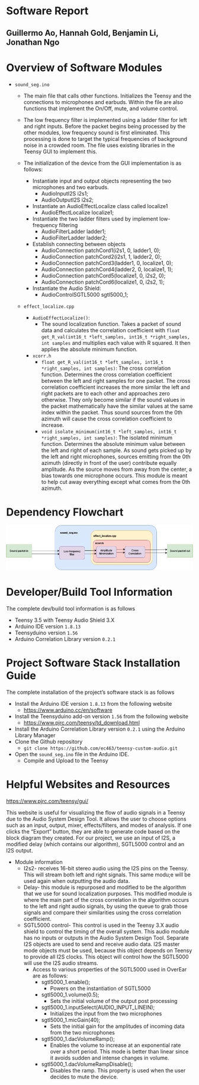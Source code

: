 # Software Report
## Guillermo Ao, Hannah Gold, Benjamin Li, Jonathan Ngo


# Overview of Software Modules
- ```sound_seg.ino```
	- The main file that calls other functions. Initializes the Teensy and the connections to microphones and earbuds. Within the file are also functions that implement the On/Off, mute, and volume control.
	- The low frequency filter is implemented using a ladder filter for left and right inputs. Before the packet begins being processed by the other modules, low frequency sound is first eliminated. This processing is done to target the typical frequencies of background noise in a crowded room. The file uses existing libraries in the Teensy GUI to implement this. 
	- The initialization of the device from the GUI implementation is as follows:
		- Instantiate input and output objects representing the two microphones and two earbuds.
			- AudioInputI2S            i2s1;
			- AudioOutputI2S           i2s2;
		- Instantiate an AudioEffectLocalize class called localize1
			- AudioEffectLocalize      localize1;
		- Instantiate the two ladder filters used by implement low-frequency filtering
			- AudioFilterLadder        ladder1;
			- AudioFilterLadder        ladder2;
		- Establish connecting between objects
			- AudioConnection          patchCord1(i2s1, 0, ladder1, 0);
			- AudioConnection          patchCord2(i2s1, 1, ladder2, 0);
			- AudioConnection          patchCord3(ladder1, 0, localize1, 0);
			- AudioConnection          patchCord4(ladder2, 0, localize1, 1);
			- AudioConnection          patchCord5(localize1, 0, i2s2, 0);
			- AudioConnection          patchCord6(localize1, 0, i2s2, 1);
		- Instantiate the Audio Shield:
			- AudioControlSGTL5000     sgtl5000_1;

	- ```effect_localize.cpp```
		- ```AudioEffectLocalize()```: 
			- The sound localization function. Takes a packet of sound data and calculates the correlation coefficient with ```float get_R_val(int16_t *left_samples, int16_t *right_samples, int samples``` and multiplies each value with R squared. It then applies the absolute minimum function.
		- ```xcorr.h```
			- ```float get_R_val(int16_t *left_samples, int16_t *right_samples, int samples)```: The cross correlation function. Determines the cross correlation coefficient between the left and right samples for one packet. The cross correlation coefficient increases the more similar the left and right packets are to each other and approaches zero otherwise. They only become similar if the sound values in the packet mathematically have the similar values at the same index within the packet. Thus sound sources from the 0th azimuth will cause the cross correlation coefficient to increase. 
			- ```void isolate_minimum(int16_t *left_samples, int16_t *right_samples, int samples)```: The isolated minimum function. Determines the absolute minimum value between the left and right of each sample. As sound gets picked up by the left and right microphones, sources emitting from the 0th azimuth (directly in front of the user) contribute equally amplitude. As the source moves from away from the center, a bias towards one microphone occurs. This module is meant to help cut away everything except what comes from the 0th azimuth. 

# Dependency Flowchart

<p align="center">
   <img src="https://github.com/ec463/teensy-custom-audio/blob/master/resources/file_flowchart.drawio.png" alt="flowchart"/>
</p>

# Developer/Build Tool Information
The complete dev/build tool information is as follows
- Teensy 3.5 with Teensy Audio Shield 3.X
- Arduino IDE version ```1.8.13```
- Teensyduino version ```1.56```
- Arduino Correlation Library version ```0.2.1```

# Project Software Stack Installation Guide

The complete installation of the project’s software stack is as follows
- Install the Arduino IDE version ```1.8.13``` from the following website
	- https://www.arduino.cc/en/software
- Install the Teensyduino add-on version ```1.56``` from the following website
	- https://www.pjrc.com/teensy/td_download.html
- Install the Arduino Correlation Library version ```0.2.1``` using the Arduino Library Manager
- Clone the Github repository
	- ```git clone https://github.com/ec463/teensy-custom-audio.git```
- Open the ```sound_seg.ino``` file in the Arduino IDE.
	- Compile and Upload to the Teensy

# Helpful Websites and Resources

https://www.pjrc.com/teensy/gui/ 

This website is useful for visualizing the flow of audio signals in a Teensy due to the Audio System Design Tool. It allows the user to choose options such as an input, output, mixer, effects/filters, and modes of analysis. If one clicks the “Export” button, they are able to generate code based on the block diagram they created. For our project, we use an input of I2S, a modified delay (which contains our algorithm), SGTL5000 control and an I2S output. 

- Module information
	- I2s2- receives 16-bit stereo audio using the I2S pins on the Teensy. This will stream both left and right signals. This same modu;e will be used again when outputting the audio data.
	- Delay- this module is repurposed and modified to be the algorithm that we use for sound localization purposes. This modified module is where the main part of the cross correlation in the algorithm occurs to the left and right audio signals, by using the queue to grab those signals and compare their similarities using the cross correlation coefficient.
	- SGTL5000 control- This control is used in the Teensy 3.X audio shield to control the timing of the overall system. This audio module has no inputs or outputs in the Audio System Design Tool. Separate I2S objects are used to send and receive audio data. I2S master mode objects must be used, because this object depends on Teensy to provide all I2S clocks. This object will control how the SGTL5000 will use the I2S audio streams.
		- Access to various properties of the SGTL5000 used in OverEar are as follows:
			- sgtl5000_1.enable();
				- Powers on the instantiation of SGTL5000 
    		- sgtl5000_1.volume(0.5);
    			- Sets the initial volume of the output post processing
    		- sgtl5000_1.inputSelect(AUDIO_INPUT_LINEIN);
    			- Initializes the input from the two microphones
  			- sgtl5000_1.micGain(40);
  				- Sets the initial gain for the amplitudes of incoming data from the two microphones
    		- sgtl5000_1.dacVolumeRamp();
    			- Enables the volume to increase at an exponential rate over a short period. This mode is better than linear since it avoids sudden and intense changes in volume. 
    		- sgtl5000_1.dacVolumeRampDisable();
    			- Disables the ramp. This property is used when the user decides to mute the device. 